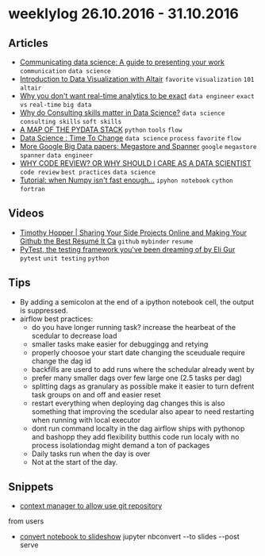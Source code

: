 # weeklylog 26.10.2016 - 31.10.2016

## Articles
- [Communicating data science: A guide to presenting your work](http://blog.kaggle.com/2016/06/29/communicating-data-science-a-guide-to-presenting-your-work/?utm_content=buffer69f63&utm_medium=social&utm_source=facebook.com&utm_campaign=buffer) `communication` `data science`
- [Introduction to Data Visualization with Altair](http://pbpython.com/altair-intro.html) `favorite` `visualization` `101` `altair`
- [Why you don't want real-time analytics to be exact](http://blog.mikiobraun.de/2012/08/why-you-dont-want-real-time-analytics-to-be-exact.html) `data engineer` `exact` `vs` `real-time` `big data`
- [Why do Consulting skills matter in Data Science?](https://www.linkedin.com/pulse/20140917123625-41740903-the-importance-of-consulting-skills-in-data-science?trk=prof-post) `data science` `consulting skills` `soft skills`
- [A MAP OF THE PYDATA STACK](https://peadarcoyle.wordpress.com/2016/03/02/a-map-of-the-pydata-stack/) `python` `tools` `flow`
- [Data Science : Time To Change](https://medium.com/@chris_bour/data-science-time-to-change-8eac5ce81d1#.pnau9ii62) `data science` `process` `favorite` `flow`
- [More Google Big Data papers: Megastore and Spanner](http://blog.mikiobraun.de/2013/03/more-google-papers-megastore-spanner-voted-commits.html) `google` `megastore` `spanner` `data engineer`
- [WHY CODE REVIEW? OR WHY SHOULD I CARE AS A DATA SCIENTIST](https://peadarcoyle.wordpress.com/2016/09/19/why-code-review-or-why-should-i-care-as-a-data-scientist/) `code review` `best practices` `data science`
- [Tutorial: when Numpy isn't fast enough...](https://iamtrask.github.io/2014/11/23/cython-blas-fortran/) `ipyhon notebook` `cython` `fortran`


## Videos
- [Timothy Hopper | Sharing Your Side Projects Online and Making Your Github the Best Résumé It Ca](https://www.youtube.com/watch?v=uRul8QdYvqQ) `github` `mybinder` `resume`
- [PyTest, the testing framework you've been dreaming of by Eli Gur](https://www.youtube.com/watch?v=l0zjVKD7rx8&index=7&list=PL2ZIe_ro-J9p6s4n1EmKOhVo_Vs6Lnhc5) `pytest` `unit testing` `python`


## Tips
- By adding a semicolon at the end of a ipython notebook cell, the output is suppressed.
- airflow best practices: 
    - do you have longer running task? increase the hearbeat of the scedular to decrease load
    - smaller tasks make easier for debuggingg and retying 
    - properly choosoe your start date changing the sceuduale require change the dag id
    - backfills are userd to add runs where the schedular already went by
    - prefer many smaller dags over few large one (2.5 tasks per dag)
    - splitting dags as granulary as possible make it easier to turn defrent task groups on and off and easier reset
    - restart everything when deploying dag changes this is also something that improving the scedular also apear to need restarting when running with local executor
    - dont run command localty in the dag airflow ships with pythonop and bashopp they add flexibility butthis code run localy with no process isolationdag might demand a ton of packages 
    - Daily tasks run when the day is over
    - Not at the start of the day.

    
## Snippets
- [context manager to allow use git repository](https://gist.github.com/eyaltrabelsi/df31a13696b33188710a843e2ad657f4)


from users 

- [convert notebook to slideshow]() 
jupyter nbconvert <notebook-name> --to slides --post serve